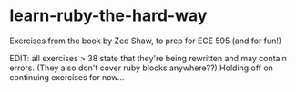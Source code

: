learn-ruby-the-hard-way
=======================

Exercises from the book by Zed Shaw, to prep for ECE 595 (and for fun!)

EDIT: all exercises > 38 state that they're being rewritten and may contain errors.
(They also don't cover ruby blocks anywhere??)
Holding off on continuing exercises for now...

